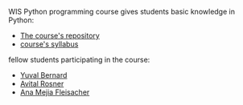 WIS Python programming course gives students basic knowledge in Python:

* [The course's repository](https://github.com/szabgab/wis-python-course-2024-04)
* [course's syllabus]([https://erez.weizmann.ac.il/apx/r/ws1/',14800,14473](https://erez.weizmann.ac.il/apx/r/ws1/186/30?pid=14800&pprev=14473))

fellow students participating in the course:

* [Yuval Bernard](https://yuvalbernard.github.io)
* [Avital Rosner](https://avitalrosner.github.io)
* [Ana Mejia Fleisacher](https://anitamf.github.io)
